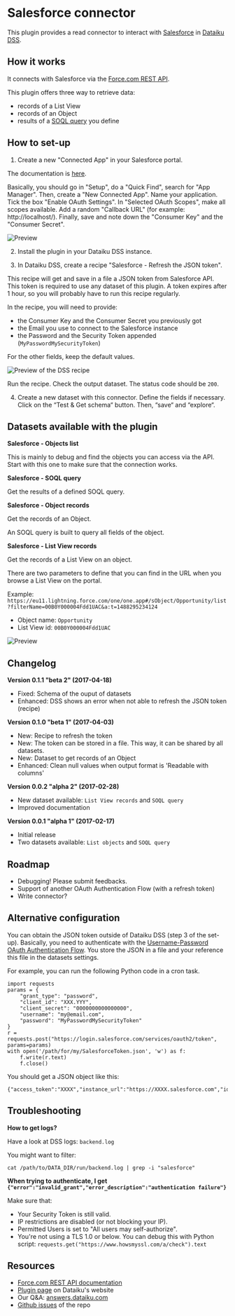 # Salesforce connector

This plugin provides a read connector to interact with [Salesforce](https://www.salesforce.com) in [Dataiku DSS](http://www.dataiku.com/).

## How it works

It connects with Salesforce via the [Force.com REST API](https://developer.salesforce.com/docs/atlas.en-us.api_rest.meta/api_rest/intro_what_is_rest_api.htm).

This plugin offers three way to retrieve data:

* records of a List View
* records of an Object
* results of a [SOQL query](https://developer.salesforce.com/docs/atlas.en-us.soql_sosl.meta/soql_sosl/sforce_api_calls_soql.htm) you define

## How to set-up

1) Create a new "Connected App" in your Salesforce portal.

The documentation is [here](https://developer.salesforce.com/docs/atlas.en-us.api_rest.meta/api_rest/intro_defining_remote_access_applications.htm).

Basically, you should go in "Setup", do a "Quick Find", search for "App Manager". Then, create a "New Connected App". Name your application. Tick the box "Enable OAuth Settings". In "Selected OAuth Scopes", make all scopes available. Add a random "Callback URL" (for example: http://localhost/). Finally, save and note down the "Consumer Key" and the "Consumer Secret".

![Preview](https://raw.githubusercontent.com/dataiku/dataiku-contrib/master/salesforce/images/connectedapp2.png)

2) Install the plugin in your Dataiku DSS instance.

3) In Dataiku DSS, create a recipe "Salesforce - Refresh the JSON token".

This recipe will get and save in a file a JSON token from Salesforce API. This token is required to use any dataset of this plugin. A token expires after 1 hour, so you will probably have to run this recipe regularly.

In the recipe, you will need to provide:

* the Consumer Key and the Consumer Secret you previously got
* the Email you use to connect to the Salesforce instance
* the Password and the Security Token appended (`MyPasswordMySecurityToken`)

For the other fields, keep the default values.

![Preview of the DSS recipe](https://raw.githubusercontent.com/dataiku/dataiku-contrib/master/salesforce/images/dssrecipe.png)

Run the recipe. Check the output dataset. The status code should be `200`.

4) Create a new dataset with this connector. Define the fields if necessary. Click on the “Test & Get schema“ button. Then, “save“ and “explore“.

## Datasets available with the plugin

**Salesforce - Objects list**

This is mainly to debug and find the objects you can access via the API. Start with this one to make sure that the connection works.

**Salesforce - SOQL query**

Get the results of a defined SOQL query.

**Salesforce - Object records**

Get the records of an Object.

An SOQL query is built to query all fields of the object.

**Salesforce - List View records**

Get the records of a List View on an object.

There are two parameters to define that you can find in the URL when you browse a List View on the portal.

Example: `https://eu11.lightning.force.com/one/one.app#/sObject/Opportunity/list?filterName=00B0Y000004Fdd1UAC&a:t=1488295234124`

* Object name: `Opportunity`
* List View id: `00B0Y000004Fdd1UAC`

![Preview](https://raw.githubusercontent.com/dataiku/dataiku-contrib/master/salesforce/images/listviewurl.png)

## Changelog

**Version 0.1.1 "beta 2" (2017-04-18)**

* Fixed: Schema of the ouput of datasets
* Enhanced: DSS shows an error when not able to refresh the JSON token (recipe)

**Version 0.1.0 "beta 1" (2017-04-03)**

* New: Recipe to refresh the token
* New: The token can be stored in a file. This way, it can be shared by all datasets.
* New: Dataset to get records of an Object
* Enhanced: Clean null values when output format is 'Readable with columns'

**Version 0.0.2 "alpha 2" (2017-02-28)**

* New dataset available: `List View records` and `SOQL query`
* Improved documentation

**Version 0.0.1 "alpha 1" (2017-02-17)**

* Initial release
* Two datasets available: `List objects` and `SOQL query`

## Roadmap

* Debugging! Please submit feedbacks.
* Support of another OAuth Authentication Flow (with a refresh token)
* Write connector?

## Alternative configuration

You can obtain the JSON token outside of Dataiku DSS (step 3 of the set-up). Basically, you need to authenticate with the [Username-Password OAuth Authentication Flow](https://developer.salesforce.com/docs/atlas.en-us.api_rest.meta/api_rest/intro_understanding_username_password_oauth_flow.htm). You store the JSON in a file and your reference this file in the datasets settings.

For example, you can run the following Python code in a cron task.

```
import requests
params = {
    "grant_type": "password",
    "client_id": "XXX.YYY",
    "client_secret": "0000000000000000",
    "username": "my@email.com",
    "password": "MyPasswordMySecurityToken"
}
r = requests.post("https://login.salesforce.com/services/oauth2/token", params=params)
with open('/path/for/my/SalesforceToken.json', 'w') as f:
    f.write(r.text)
    f.close()
```

You should get a JSON object like this:

```
{"access_token":"XXXX","instance_url":"https://XXXX.salesforce.com","id":"https://login.salesforce.com/id/XXX","token_type":"Bearer","issued_at":"1487324604890","signature":"XXX"}
```

## Troubleshooting

**How to get logs?**

Have a look at DSS logs: `backend.log`

You might want to filter:

```
cat /path/to/DATA_DIR/run/backend.log | grep -i "salesforce"
```

**When trying to authenticate, I get `{"error":"invalid_grant","error_description":"authentication failure"}`**

Make sure that:

* Your Security Token is still valid.
* IP restrictions are disabled (or not blocking your IP).
* Permitted Users is set to "All users may self-authorize".
* You're not using a TLS 1.0 or below. You can debug this with Python script: `requests.get("https://www.howsmyssl.com/a/check").text`

## Resources

* [Force.com REST API documentation](https://developer.salesforce.com/docs/atlas.en-us.api_rest.meta/api_rest/intro_what_is_rest_api.htm)
* [Plugin page](https://www.dataiku.com/community/plugins/info/salesforce.html) on Dataiku's website
* Our Q&A: [answers.dataiku.com](https://answers.dataiku.com)
* [Github issues](https://github.com/dataiku/dataiku-contrib/issues) of the repo
